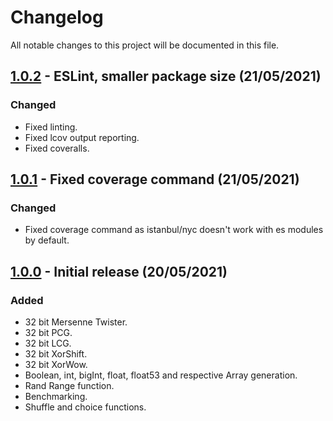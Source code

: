 # Changelog
All notable changes to this project will be documented in this file.

## [1.0.2] - ESLint, smaller package size (21/05/2021)

### Changed
- Fixed linting.
- Fixed lcov output reporting.
- Fixed coveralls.

## [1.0.1] - Fixed coverage command (21/05/2021)

### Changed
- Fixed coverage command as istanbul/nyc doesn't work with es modules by default.

## [1.0.0] - Initial release (20/05/2021) 

### Added
- 32 bit Mersenne Twister.
- 32 bit PCG.
- 32 bit LCG.
- 32 bit XorShift.
- 32 bit XorWow.
- Boolean, int, bigInt, float, float53 and respective Array generation.
- Rand Range function.
- Benchmarking.
- Shuffle and choice functions.

[1.0.2]: https://github.com/chrisakroyd/random-seedable
[1.0.1]: https://github.com/chrisakroyd/random-seedable/tree/4929ed3306d2c07913e255cf8020d1408834ce41
[1.0.0]: https://github.com/chrisakroyd/random-seedable/tree/3ba050fef7021e8996e0ccfd6645fbb45cf83343
